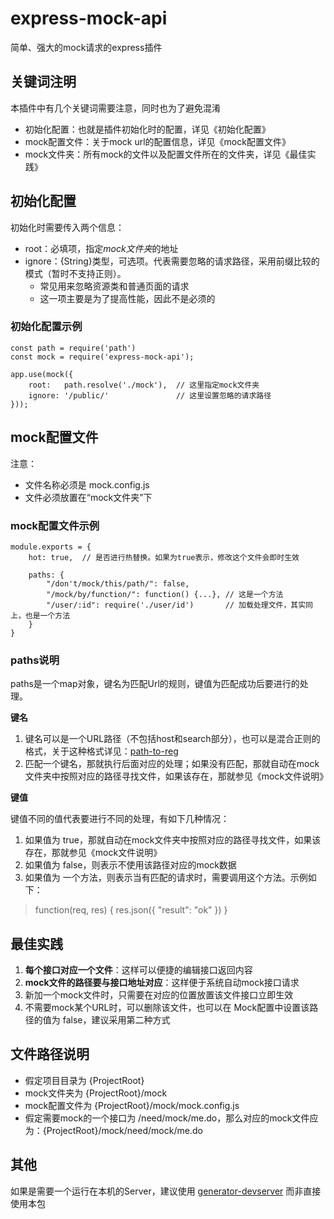 # express-mock-api
简单、强大的mock请求的express插件

## 关键词注明

本插件中有几个关键词需要注意，同时也为了避免混淆
* 初始化配置：也就是插件初始化时的配置，详见《初始化配置》
* mock配置文件：关于mock url的配置信息，详见《mock配置文件》
* mock文件夹：所有mock的文件以及配置文件所在的文件夹，详见《最佳实践》


## 初始化配置

初始化时需要传入两个信息：
* root：必填项，指定*mock文件夹*的地址
* ignore：{String}类型，可选项。代表需要忽略的请求路径，采用前缀比较的模式（暂时不支持正则）。
    * 常见用来忽略资源类和普通页面的请求
    * 这一项主要是为了提高性能，因此不是必须的

### 初始化配置示例

    const path = require('path')
    const mock = require('express-mock-api');
    
    app.use(mock({
        root:   path.resolve('./mock'),  // 这里指定mock文件夹
        ignore: '/public/'               // 这里设置忽略的请求路径
    }));

## mock配置文件

注意：
* 文件名称必须是 mock.config.js
* 文件必须放置在“mock文件夹”下

### mock配置文件示例

    module.exports = {
        hot: true,  // 是否进行热替换。如果为true表示，修改这个文件会即时生效
        
        paths: {
            "/don't/mock/this/path/": false,
            "/mock/by/function/": function() {...}, // 这是一个方法
            "/user/:id": require('./user/id')       // 加载处理文件，其实同上，也是一个方法
        }
    }
    
### paths说明

paths是一个map对象，键名为匹配Url的规则，键值为匹配成功后要进行的处理。

**键名**

1. 键名可以是一个URL路径（不包括host和search部分），也可以是混合正则的格式，关于这种格式详见：[path-to-reg](https://www.npmjs.com/package/path-to-regexp)
2. 匹配一个键名，那就执行后面对应的处理；如果没有匹配，那就自动在mock文件夹中按照对应的路径寻找文件，如果该存在，那就参见《mock文件说明》

**键值**

键值不同的值代表要进行不同的处理，有如下几种情况：
1. 如果值为 true，那就自动在mock文件夹中按照对应的路径寻找文件，如果该存在，那就参见《mock文件说明》
2. 如果值为 false，则表示不使用该路径对应的mock数据
3. 如果值为 一个方法，则表示当有匹配的请求时，需要调用这个方法。示例如下：
>   function(req, res) {
>       res.json({
>           "result": "ok"
>       })
>   }

## 最佳实践

1. **每个接口对应一个文件**：这样可以便捷的编辑接口返回内容
2. **mock文件的路径要与接口地址对应**：这样便于系统自动mock接口请求
3. 新加一个mock文件时，只需要在对应的位置放置该文件接口立即生效
4. 不需要mock某个URL时，可以删除该文件，也可以在 Mock配置中设置该路径的值为 false，建议采用第二种方式

## 文件路径说明

* 假定项目目录为 {ProjectRoot}
* mock文件夹为 {ProjectRoot}/mock
* mock配置文件为 {ProjectRoot}/mock/mock.config.js
* 假定需要mock的一个接口为 /need/mock/me.do，那么对应的mock文件应为：{ProjectRoot}/mock/need/mock/me.do

## 其他

如果是需要一个运行在本机的Server，建议使用 [generator-devserver](https://www.npmjs.com/package/generator-devserver) 而非直接使用本包
